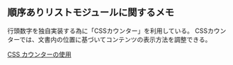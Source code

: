 ## 順序ありリストモジュールに関するメモ
行頭数字を独自実装する為に「CSSカウンター」を利用している。
CSSカウンターでは、文書内の位置に基づいてコンテンツの表示方法を調整できる。

[CSS カウンターの使用](https://developer.mozilla.org/ja/docs/Web/Guide/CSS/Counters)
